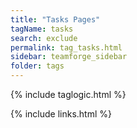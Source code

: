 ```yaml
---
title: "Tasks Pages"
tagName: tasks
search: exclude
permalink: tag_tasks.html
sidebar: teamforge_sidebar
folder: tags
---
```

{% include taglogic.html %}

{% include links.html %}
